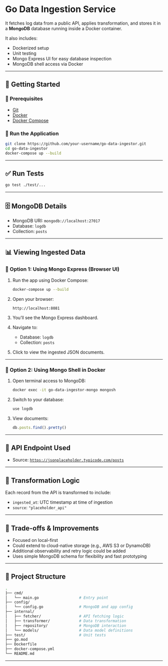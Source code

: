 # Go Data Ingestion Service

It fetches log data from a public API, applies transformation, and stores it in a **MongoDB** database running inside a Docker container.

It also includes:
- Dockerized setup
- Unit testing
- Mongo Express UI for easy database inspection
- MongoDB shell access via Docker

---


## 🚀 Getting Started

### 🔧 Prerequisites

* [Git](https://git-scm.com/)
* [Docker](https://www.docker.com/)
* [Docker Compose](https://docs.docker.com/compose/)

### 🧪 Run the Application

```bash
git clone https://github.com/your-username/go-data-ingestor.git
cd go-data-ingestor
docker-compose up --build
```

---

## ✅ Run Tests

```bash
go test ./test/...
```

---

## 🗄️ MongoDB Details

* MongoDB URI: `mongodb://localhost:27017`
* Database: `logdb`
* Collection: `posts`

---

## 📊 Viewing Ingested Data

### 🔹 Option 1: Using Mongo Express (Browser UI)

1. Run the app using Docker Compose:

   ```bash
   docker-compose up --build
   ```

2. Open your browser:

   ```
   http://localhost:8081
   ```

3. You’ll see the Mongo Express dashboard.

4. Navigate to:

   * Database: `logdb`
   * Collection: `posts`

5. Click to view the ingested JSON documents.

---

### 🔹 Option 2: Using Mongo Shell in Docker

1. Open terminal access to MongoDB:

   ```bash
   docker exec -it go-data-ingestor-mongo mongosh
   ```

2. Switch to your database:

   ```js
   use logdb
   ```

3. View documents:

   ```js
   db.posts.find().pretty()
   ```

---

## 🔁 API Endpoint Used

* Source: [`https://jsonplaceholder.typicode.com/posts`](https://jsonplaceholder.typicode.com/posts)

---

## 🔄 Transformation Logic

Each record from the API is transformed to include:

* `ingested_at`: UTC timestamp at time of ingestion
* `source`: `"placeholder_api"`

---

## 🧪 Trade-offs & Improvements

* Focused on local-first
* Could extend to cloud-native storage (e.g., AWS S3 or DynamoDB)
* Additional observability and retry logic could be added
* Uses simple MongoDB schema for flexibility and fast prototyping

---

## 🧱 Project Structure

```bash
.
├── cmd/
│   └── main.go                  # Entry point
├── config/
│   └── config.go                # MongoDB and app config
├── internal/
│   ├── fetcher/                 # API fetching logic	
│   ├── transformer/             # Data transformation
│   ├── repository/              # MongoDB interaction
│   └── models/                  # Data model definitions
├── test/                        # Unit tests
├── go.mod
├── Dockerfile
├── docker-compose.yml
└── README.md
````

---

